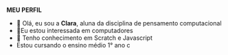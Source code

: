 **MEU PERFIL**

- 👋 Olá, eu sou a **Clara**, aluna da disciplina de pensamento computacional
- 👀Eu estou interessada em computadores
- 💞️ Tenho conhecimento em Scratch e Javascript
- Estou cursando o ensino médio 1° ano c

<!---
cdias0202/cdias0202 is a ✨ special ✨ repository because its `README.md` (this file) appears on your GitHub profile.
You can click the Preview link to take a look at your changes.
--->

